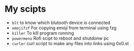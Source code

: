# My scipts

- `blt`
  to know which blutooth device is connected
- `emojifzf`
  For copying emoji from terminal using fzg
- `killer`
  To kill program running
- `powermenu`
  Rofi scipt to reboot and shutdonw pc
- `curler`
  curl script to make any files into links using 0x0.st

